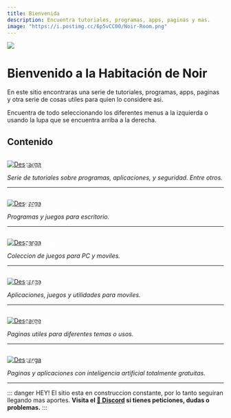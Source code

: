 ```yaml
---
title: Bienvenida
description: Encuentra tutoriales, programas, apps, paginas y mas.
image: "https://i.postimg.cc/6p5vCC00/Noir-Room.png"
---
```


![](https://i.postimg.cc/ydSsthPW/NOIR-ROOM.png)
# Bienvenido a la Habitación de Noir
En este sitio encontraras una serie de tutoriales, programas, apps, paginas y otra serie de cosas utiles para quien lo considere asi.

Encuentra de todo seleccionando los diferentes menus a la izquierda o usando la lupa que se encuentra arriba a la derecha.

## Contenido

<a href="/Tutoriales/tutos" target="_blank">
  <div style="position: relative; padding-top: 1em">
    <p style="position: absolute; top: 4px; left: 20px; font-size: 14px; color: white; text-indent: 20px"> 📗 Tutoriales </p>
    <img src="https://i.postimg.cc/HnDSpf2M/Mini-Descarga.png" alt="Descarga" />
  </div>
</a>

*Serie de tutoriales sobre programas, aplicaciones, y seguridad. Entre otros.*

---

<a href="/Escritorio/e-diseño" target="_blank">
  <div style="position: relative; padding-top: 1em">
    <p style="position: absolute; top: 4px; left: 20px; font-size: 14px; color: white; text-indent: 20px"> 🖥️ Escritorio </p>
    <img src="https://i.postimg.cc/HnDSpf2M/Mini-Descarga.png" alt="Descarga" />
  </div>
</a>

*Programas y juegos para escritorio.*

---

<a href="/Colecciones/nostalgia" target="_blank">
  <div style="position: relative; padding-top: 1em">
    <p style="position: absolute; top: 4px; left: 20px; font-size: 14px; color: white; text-indent: 20px"> 📚 Colecciones </p>
    <img src="https://i.postimg.cc/HnDSpf2M/Mini-Descarga.png" alt="Descarga" />
  </div>
</a>

*Coleccion de juegos para PC y moviles.*

---

<a href="/Moviles/m-esenciales" target="_blank">
  <div style="position: relative; padding-top: 1em">
    <p style="position: absolute; top: 4px; left: 20px; font-size: 14px; color: white; text-indent: 20px"> 📱 Moviles </p>
    <img src="https://i.postimg.cc/HnDSpf2M/Mini-Descarga.png" alt="Descarga" />
  </div>
</a>

*Aplicaciones, juegos y utilidades para moviles.*

---

<a href="/Paginas/pages" target="_blank">
  <div style="position: relative; padding-top: 1em">
    <p style="position: absolute; top: 4px; left: 20px; font-size: 14px; color: white; text-indent: 20px"> 🌐 Paginas </p>
    <img src="https://i.postimg.cc/HnDSpf2M/Mini-Descarga.png" alt="Descarga" />
  </div>
</a>

*Paginas utiles para diferentes temas o usos.*

---

<a href="/I-Artificial/ai-coleccion" target="_blank">
  <div style="position: relative; padding-top: 1em">
    <p style="position: absolute; top: 4px; left: 20px; font-size: 14px; color: white; text-indent: 20px"> 🤖 IA </p>
    <img src="https://i.postimg.cc/HnDSpf2M/Mini-Descarga.png" alt="Descarga" />
  </div>
</a>

*Paginas y aplicaciones con inteligencia artificial totalmente gratuitas.*  

---

::: danger HEY!
El sitio esta en construccion constante, por lo tanto seguiran llegando mas aportes.
**Visita el [🚀 Discord](https://discord.gg/cua9Qvfvz5) si tienes peticiones, dudas o problemas.**
:::
